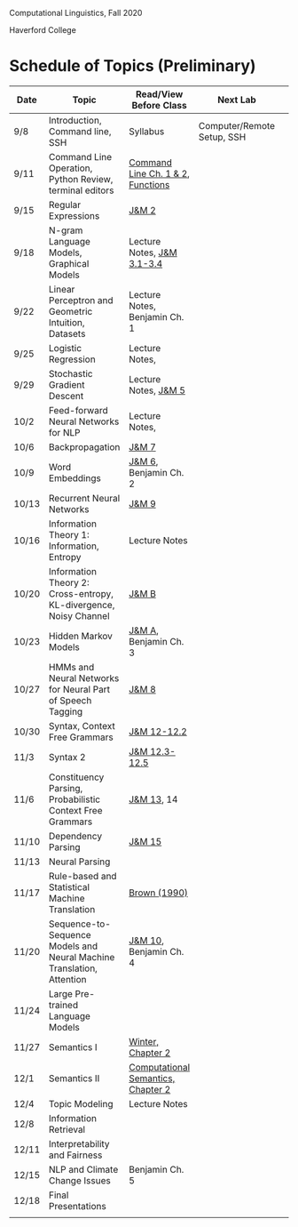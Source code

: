 Computational Linguistics, Fall 2020

Haverford College

# Schedule of Topics (Preliminary)

| Date  | Topic                                                        | Read/View Before Class                                       | Next Lab                    |      | Due                                       |
| ----- | ------------------------------------------------------------ | ------------------------------------------------------------ | --------------------------- | ---- | ----------------------------------------- |
| 9/8   | Introduction, Command line, SSH                              | Syllabus                                                     | Computer/Remote  Setup, SSH |      |                                           |
| 9/11  | Command Line Operation, Python Review, terminal editors      | [Command Line Ch. 1 & 2](https://www.learnenough.com/command-line-tutorial/basics),  [Functions](https://www.youtube.com/watch?v=g3wePrtVrjM) |                             |      | HW0: Command Line Discussion Board        |
| 9/15  | Regular Expressions                                          | [J&M 2](https://web.stanford.edu/~jurafsky/slp3/4.pdf)       |                             |      |                                           |
| 9/18  | N-gram Language Models, Graphical Models                     | Lecture Notes, [J&M 3.1-3.4](https://web.stanford.edu/~jurafsky/slp3/3.pdf) |                             |      | Regular Expressions                       |
| 9/22  | Linear Perceptron and Geometric Intuition, Datasets          | Lecture Notes, Benjamin Ch. 1                                |                             |      | Python Probabilistic Finite State Machine |
| 9/25  | Logistic Regression                                          | Lecture Notes,                                               |                             |      | n-gram language model                     |
| 9/29  | Stochastic Gradient Descent                                  | Lecture Notes, [J&M 5](https://web.stanford.edu/~jurafsky/slp3/3.pdf) |                             |      |                                           |
| 10/2  | Feed-forward Neural Networks for NLP                         | Lecture Notes,                                               |                             |      | Linear Text Model Experimentation         |
| 10/6  | Backpropagation                                              | [J&M 7](https://web.stanford.edu/~jurafsky/slp3/7.pdf)       |                             |      |                                           |
| 10/9  | Word Embeddings                                              | [J&M 6](https://web.stanford.edu/~jurafsky/slp3/6.pdf), Benjamin Ch. 2 |                             |      |                                           |
| 10/13 | Recurrent Neural Networks                                    | [J&M 9](https://web.stanford.edu/~jurafsky/slp3/9.pdf)       |                             |      |                                           |
| 10/16 | Information Theory 1: Information, Entropy                   | Lecture Notes                                                |                             |      | Neural Network Experimentation            |
| 10/20 | Information Theory 2: Cross-entropy, KL-divergence, Noisy Channel | [J&M B](https://web.stanford.edu/~jurafsky/slp3/B.pdf)       |                             |      |                                           |
| 10/23 | Hidden Markov Models                                         | [J&M A](https://web.stanford.edu/~jurafsky/slp3/A.pdf), Benjamin Ch. 3 |                             |      | B: Information Density                    |
| 10/27 | HMMs and Neural Networks for Neural Part of Speech Tagging   | [J&M 8](https://web.stanford.edu/~jurafsky/slp3/8.pdf)       |                             |      | Final Project Initial Proposal Due        |
| 10/30 | Syntax, Context Free Grammars                                | [J&M 12-12.2](https://web.stanford.edu/~jurafsky/slp3/12.pdf) |                             |      |                                           |
| 11/3  | Syntax 2                                                     | [J&M 12.3-12.5](https://web.stanford.edu/~jurafsky/slp3/12.pdf) |                             |      | B: POS Tagging                            |
| 11/6  | Constituency Parsing, Probabilistic Context Free Grammars    | [J&M 13](https://web.stanford.edu/~jurafsky/slp3/13.pdf), 14 |                             |      |                                           |
| 11/10 | Dependency Parsing                                           | [J&M 15](https://web.stanford.edu/~jurafsky/slp3/15.pdf)     |                             |      |                                           |
| 11/13 | Neural Parsing                                               |                                                              |                             |      | B: Parsing                                |
| 11/17 | Rule-based and Statistical Machine Translation               | [Brown (1990)](https://www.aclweb.org/anthology/J90-2002.pdf) |                             |      |                                           |
| 11/20 | Sequence-to-Sequence Models and Neural Machine Translation, Attention | [J&M 10](https://web.stanford.edu/~jurafsky/slp3/10.pdf), Benjamin Ch. 4 |                             |      |                                           |
| 11/24 | Large Pre-trained Language Models                            |                                                              |                             |      | C: Translation                            |
| 11/27 | Semantics I                                                  | [Winter, Chapter 2](https://www.phil.uu.nl/%7Eyoad/efs/EFS-ch123-online.pdf) |                             |      |                                           |
| 12/1  | Semantics II                                                 | [Computational Semantics, Chapter 2](http://www.coli.uni-saarland.de/projects/milca/courses/comsem/pspdf/main.pdf) |                             |      |                                           |
| 12/4  | Topic Modeling                                               | Lecture Notes                                                |                             |      | C: BERT                                   |
| 12/8  | Information Retrieval                                        |                                                              |                             |      | C: Semantics                              |
| 12/11 | Interpretability and Fairness                                |                                                              |                             |      |                                           |
| 12/15 | NLP and Climate Change Issues                                | Benjamin Ch. 5                                               |                             |      | C: Search                                 |
| 12/18 | Final Presentations                                          |                                                              |                             |      |                                           |
|       |                                                              |                                                              |                             |      |                                           |

